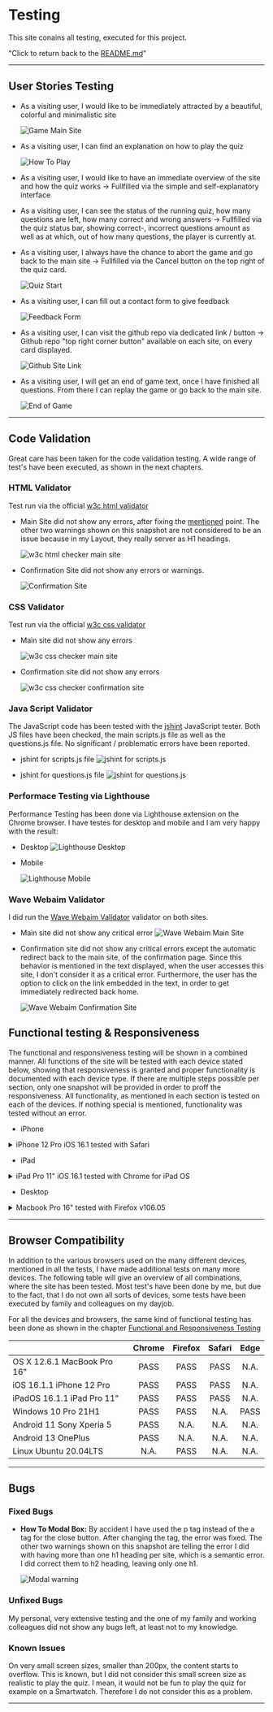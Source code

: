 # Testing

This site conains all testing, executed for this project.

"Click to return back to the [README.md](README.md)"

---
## User Stories Testing

- As a visiting user, I would like to be immediately attracted by a beautiful, colorful and minimalistic site

    ![Game Main Site](docs/testing/01_game_main.png)

- As a visiting user, I can find an explanation on how to play the quiz

    ![How To Play](docs/testing/02_howtoplay.png)

- As a visiting user, I would like to have an immediate overview of the site and how the quiz works
    -> Fullfilled via the simple and self-explanatory interface
- As a visiting user, I can see the status of the running quiz, how many questions are left, how many correct and wrong answers
    -> Fullfilled via the quiz status bar, showing correct-, incorrect questions amount as well as at which, out of how many questions, the player is currently at.
- As a visiting user, I always have the chance to abort the game and go back to the main site
    -> Fullfilled via the Cancel button on the top right of the quiz card.

    ![Quiz Start](docs/testing/05_quiz_start.png)

- As a visiting user, I can fill out a contact form to give feedback

    ![Feedback Form](docs/testing/03_feedback.png)

- As a visiting user, I can visit the github repo via dedicated link / button
    -> Github repo "top right corner button" available on each site, on every card displayed.

    ![Github Site Link](docs/testing/04_confirmation.png)

- As a visiting user, I will get an end of game text, once I have finished all questions. From there I can replay the game or go back to the main site.

    ![End of Game](docs/testing/05_quiz_endofgame.png)


---
## Code Validation
Great care has been taken for the code validation testing. A wide range of test's have been executed, as shown in the next chapters.

### HTML Validator
Test run via the official [w3c html validator](https://validator.w3.org/#validate_by_uri)

- Main Site did not show any errors, after fixing the [mentioned](#fixed-bugs) point. The other two warnings shown on this snapshot are not considered to be an issue because in my Layout, they really server as H1 headings.

    ![w3c html checker main site](docs/testing/html_checker_main.png)

- Confirmation Site did not show any errors or warnings.

    ![Confirmation Site](docs/testing/html_checker_confirmation.png)

### CSS Validator

Test run via the official [w3c css validator](https://jigsaw.w3.org/css-validator/)

- Main site did not show any errors

    ![w3c css checker main site](docs/testing/css_checker_main.png)

- Confirmation site did not show any errors

    ![w3c css checker confirmation site](docs/testing/css_checker_confirmation.png)

### Java Script Validator
The JavaScript code has been tested with the [jshint](https://jshint.com/) JavaScript tester. Both JS files have been checked, the main scripts.js file as well as the questions.js file. No significant / problematic errors have been reported.

- jshint for scripts.js file
    ![jshint for scripts.js](docs/testing/jshint_main.png)

- jshint for questions.js file
    ![jshint for questions.js](docs/testing/jshint_questions.png)

### Performace Testing via Lighthouse
Performance Testing has been done via Lighthouse extension on the Chrome browser. I have testes for desktop and mobile and I am very happy with the result:

- Desktop
    ![Lighthouse Desktop](docs/testing/lighthouse_desktop.png)

- Mobile

    ![Lighthouse Mobile](docs/testing/lighthouse_mobile.png)

### Wave Webaim Validator
I did run the [Wave Webaim Validator](https://wave.webaim.org/) validator on both sites. 

- Main site did not show any critical error
    ![Wave Webaim Main Site](docs/testing/wave_webaim_checker_main.png)

- Confirmation site did not show any critical errors except the automatic redirect back to the main site, of the confirmation page. Since this behavior is mentioned in the text displayed, when the user accesses this site, I don't consider it as a critical error. Furthermore, the user has the option to click on the link embedded in the text, in order to get immediately redirected back home.

    ![Wave Webaim Confirmation Site](docs/testing/wave_webaim_checker_confirmation.png)

## Functional testing & Responsiveness
The functional and responsiveness testing will be shown in a combined manner. All functions of the site will be tested with each device stated below, showing that responsiveness is granted and proper functionality is documented with each device type.
If there are multiple steps possible per section, only one snapshot will be provided in order to proff the responsiveness. All functionality, as mentioned in each section is tested on each of the devices. If nothing special is mentioned, functionality was tested without an error.

- iPhone

<details>
<summary>iPhone 12 Pro iOS 16.1 tested with Safari</summary>

- Main Game Site

    ![Main Game](docs/testing/iphone1.png)

- How to Play Button to modal w. explanation where as click on close or outside the modal closes the modal box.

    ![How to Play Modal](docs/testing/iphone2.png)

- Feedback card filling in form
    - missing one of the mandatory fields & getting an error
    - click on cancel button to leave
    - filling out complete form and submit
    - confirmation site w. redirect back to main site after a few seconds

    ![Feedback missing](docs/testing/iphone3.png)

    ![Feedback correct](docs/testing/iphone4.png)

    ![Confirmation Site](docs/testing/iphone5.png)

- Main quiz functionality (Start Game button)
    - Question & Answers get displayed
    - Countdown Timer starts running
    - Selecting answer disables answer button click functionality
    - Selecting answer displays correct, incorrect answers via green or red color
    - Correct or incorrect answers counter increases by 1
    - Next Question button displays next question
    - If time elapses, game over message appears, answer button click functionality gets disabled
    - Replay button starts a new game, all counters reset
    - End Game button brings the user back to main site
    - Finishing quiz shows end of quiz message, statistics as well as Restart and End Game button

    ![Quiz Start](docs/testing/iphone6.png)

    ![Quiz First Question & Answers](docs/testing/iphone7.png)

    ![Quiz Next Question](docs/testing/iphone8.png)

    ![Quiz Game Over](docs/testing/iphone9.png)

    ![Quiz Final](docs/testing/iphone10.png)

</details>

- iPad

<details>
<summary>iPad Pro 11" iOS 16.1 tested with Chrome for iPad OS</summary>

- Main Game Site

    ![Main Game](docs/testing/ipad1.png)

- How to Play Button to modal w. explanation where as click on close or outside the modal closes the modal box.

    ![How to Play Modal](docs/testing/ipad2.png)

- Feedback card filling in form
    - missing one of the mandatory fields & getting an error
    - click on cancel button to leave
    - filling out complete form and submit
    - confirmation site w. redirect back to main site after a few seconds

    ![Feedback missing](docs/testing/ipad3.png)

    ![Feedback correct](docs/testing/ipad4.png)

    ![Confirmation Site](docs/testing/ipad5.png)

- Main quiz functionality (Start Game button)
    - Question & Answers get displayed
    - Countdown Timer starts running
    - Selecting answer disables answer button click functionality
    - Selecting answer displays correct, incorrect answers via green or red color
    - Correct or incorrect answers counter increases by 1
    - Next Question button displays next question
    - If time elapses, game over message appears, answer button click functionality gets disabled
    - Replay button starts a new game, all counters reset
    - End Game button brings the user back to main site
    - Finishing quiz shows end of quiz message, statistics as well as Restart and End Game button

    ![Quiz Start](docs/testing/ipad6.png)

    ![Quiz First Question & Answers](docs/testing/ipad7.png)

    ![Quiz Next Question](docs/testing/ipad8.png)

    ![Quiz Game Over](docs/testing/ipad9.png)

    ![Quiz Final](docs/testing/ipad10.png)

</details>

- Desktop

<details>
<summary>Macbook Pro 16" tested with Firefox v106.05</summary>

- Main Game Site

    ![Main Game](docs/testing/macbook1.png)

- How to Play Button to modal w. explanation where as click on close or outside the modal closes the modal box.

    ![How to Play Modal](docs/testing/macbook2.png)

- Feedback card filling in form
    - missing one of the mandatory fields & getting an error
    - click on cancel button to leave
    - filling out complete form and submit
    - confirmation site w. redirect back to main site after a few seconds

    ![Feedback missing](docs/testing/macbook3.png)

    ![Feedback correct](docs/testing/macbook4.png)

    ![Confirmation Site](docs/testing/macbook5.png)

- Main quiz functionality (Start Game button)
    - Question & Answers get displayed
    - Countdown Timer starts running
    - Selecting answer disables answer button click functionality
    - Selecting answer displays correct, incorrect answers via green or red color
    - Correct or incorrect answers counter increases by 1
    - Next Question button displays next question
    - If time elapses, game over message appears, answer button click functionality gets disabled
    - Replay button starts a new game, all counters reset
    - End Game button brings the user back to main site
    - Finishing quiz shows end of quiz message, statistics as well as Restart and End Game button

    ![Quiz Start](docs/testing/macbook6.png)

    ![Quiz First Question & Answers](docs/testing/macbook7.png)

    ![Quiz Next Question](docs/testing/macbook8.png)

    ![Quiz Game Over](docs/testing/macbook9.png)

    ![Quiz Final](docs/testing/macbook10.png)

</details>

---
## Browser Compatibility
In addition to the various browsers used on the many different devices, mentioned in all the tests, I have made additional tests on many more devices. The following table will give an overview of all combinations, where the site has been tested. Most test's have been done by me, but due to the fact, that I do not own all sorts of devices, some tests have been executed by family and colleagues on my dayjob.

For all the devices and browsers, the same kind of functional testing has been done as shown in the chapter [Functional and Responsiveness Testing](#functional-testing--responsiveness)


|                             | Chrome | Firefox | Safari | Edge |
|-----------------------------|:------:|:-------:|:------:|:----:|
| OS X 12.6.1 MacBook Pro 16" |  PASS  |   PASS  |  PASS  | N.A. |
| iOS 16.1.1 iPhone 12 Pro    |  PASS  |   PASS  |  PASS  | N.A. |
| iPadOS 16.1.1 iPad Pro 11"  |  PASS  |   PASS  |  PASS  | N.A. |
| Windows 10 Pro 21H1         |  PASS  |   PASS  |  N.A.  | PASS |
| Android 11 Sony Xperia 5    |  PASS  |   N.A.  |  N.A.  | N.A. |
| Android 13 OnePlus          |  PASS  |   N.A.  |  N.A.  | N.A. |
| Linux Ubuntu 20.04LTS       |  N.A.  |   PASS  |  N.A.  | N.A. |


---
## Bugs

### Fixed Bugs

- **How To Modal Box:**  By accident I have used the p tag instead of the a tag for the close button. After changing the tag, the error was fixed. The other two warnings shown on this snapshot are telling the error I did with having more than one h1 heading per site, which is a semantic error. I did correct them to h2 heading, leaving only one h1.

    ![Modal warning](docs/testing/html_checker_modal_bug.png)

### Unfixed Bugs
My personal, very extensive testing and the one of my family and working colleagues did not show any bugs left, at least not to my knowledge.

### Known Issues
On very small screen sizes, smaller than 200px, the content starts to overflow. This is known, but I did not consider this small screen size as realistic to play the quiz. I mean, it would not be fun to play the quiz for example on a Smartwatch. Therefore I do not consider this as a problem.

---

